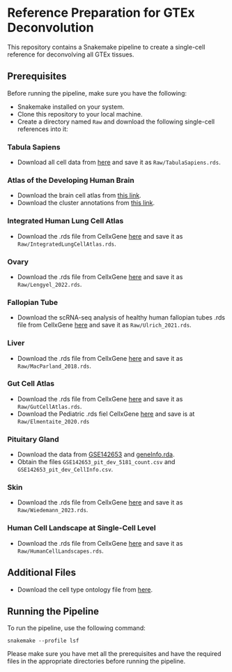 # Reference Preparation for GTEx Deconvolution

This repository contains a Snakemake pipeline to create a single-cell reference for deconvolving all GTEx tissues.

## Prerequisites
Before running the pipeline, make sure you have the following:

- Snakemake installed on your system.
- Clone this repository to your local machine.
- Create a directory named `Raw` and download the following single-cell references into it:

### Tabula Sapiens

- Download all cell data from [here](https://cellxgene.cziscience.com/collections/e5f58829-1a66-40b5-a624-9046778e74f5) and save it as `Raw/TabulaSapiens.rds`.

### Atlas of the Developing Human Brain

- Download the brain cell atlas from [this link](https://storage.googleapis.com/linnarsson-lab-human/adult_human_20221007.loom).
- Download the cluster annotations from [this link](https://github.com/linnarsson-lab/adult-human-brain/raw/main/tables/cluster_annotation.xlsx).

### Integrated Human Lung Cell Atlas

- Download the .rds file from CellxGene [here](https://cellxgene.cziscience.com/collections/6f6d381a-7701-4781-935c-db10d30de293) and save it as `Raw/IntegratedLungCellAtlas.rds`.

### Ovary

- Download the .rds file from CellxGene [here](https://cellxgene.cziscience.com/collections/d36ca85c-3e8b-444c-ba3e-a645040c6185) and save it as `Raw/Lengyel_2022.rds`.

### Fallopian Tube

- Download the scRNA-seq analysis of healthy human fallopian tubes .rds file from CellxGene [here](https://cellxgene.cziscience.com/collections/fc77d2ae-247d-44d7-aa24-3f4859254c2c) and save it as `Raw/Ulrich_2021.rds`.

### Liver

- Download the .rds file from CellxGene [here](https://cellxgene.cziscience.com/collections/bd5230f4-cd76-4d35-9ee5-89b3e7475659) and save it as `Raw/MacParland_2018.rds`.

### Gut Cell Atlas

- Download the .rds file from CellxGene [here](https://cellxgene.cziscience.com/collections/e33ffcd3-7cbf-4b8c-b0f4-85587ad5019a) and save it as `Raw/GutCellAtlas.rds`.
- Download the Pediatric .rds fiel CellxGene [here](https://cellxgene.cziscience.com/collections/17481d16-ee44-49e5-bcf0-28c0780d8c4a) and save is at `Raw/Elmentaite_2020.rds`

### Pituitary Gland

- Download the data from [GSE142653](https://www.ncbi.nlm.nih.gov/geo/query/acc.cgi?acc=GSE142653) and [geneInfo.rda](https://github.com/Voineagulab/BrainCellularComposition/blob/main/Files/geneInfo.rda?raw=true).
- Obtain the files `GSE142653_pit_dev_5181_count.csv` and `GSE142653_pit_dev_CellInfo.csv`.

### Skin

- Download the .rds file from CellxGene [here](https://cellxgene.cziscience.com/e/da684768-fb01-455b-9f0f-b63a3e2f844f.cxg/) and save it as `Raw/Wiedemann_2023.rds`.

### Human Cell Landscape at Single-Cell Level

- Download the .rds file from CellxGene [here](https://cellxgene.cziscience.com/collections/38833785-fac5-48fd-944a-0f62a4c23ed1) and save it as `Raw/HumanCellLandscapes.rds`.

## Additional Files
- Download the cell type ontology file from [here](http://purl.obolibrary.org/obo/cl/cl-basic.obo).

## Running the Pipeline
To run the pipeline, use the following command:
```
snakemake --profile lsf
```

Please make sure you have met all the prerequisites and have the required files in the appropriate directories before running the pipeline.
